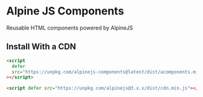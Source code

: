 # Alpine JS Components

Reusable HTML components powered by AlpineJS

## Install With a CDN

```html
<script
  defer
  src="https://unpkg.com/alpinejs-components@latest/dist/acomponents.min.js"
></script>

<script defer src="https://unpkg.com/alpinejs@3.x.x/dist/cdn.min.js"></script>
```
